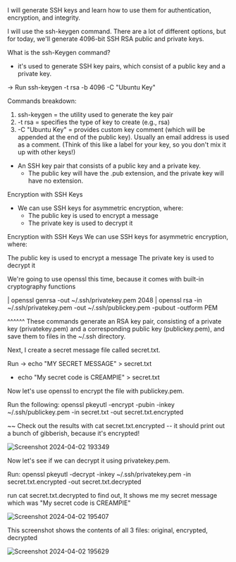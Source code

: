 I will generate SSH keys and learn how to use them for authentication, encryption, and integrity.

I will use the ssh-keygen command. There are a lot of different options, but for today, we'll generate 4096-bit SSH RSA public and private keys.
 
What is the ssh-Keygen command? 
  - it's used to generate SSH key pairs, which consist of a public key and a private key.

-> Run ssh-keygen -t rsa -b 4096 -C "Ubuntu Key"

Commands breakdown:
1. ssh-keygen = the utility used to generate the key pair
2. -t rsa = specifies the type of key to create (e.g., rsa)
3. -C "Ubuntu Key" = provides custom key comment (which will be appended at the end of the public key).
Usually an email address is used as a comment. (Think of this like a label for your key, so you don't mix it up with other keys!)

- An SSH key pair that consists of a public key and a private key.
    - The public key will have the .pub extension, and the private key will have no extension.

Encryption with SSH Keys
- We can use SSH keys for asymmetric encryption, where:
    - The public key is used to encrypt a message
    - The private key is used to decrypt it

Encryption with SSH Keys
We can use SSH keys for asymmetric encryption, where:

The public key is used to encrypt a message
The private key is used to decrypt it


We're going to use openssl this time, because it comes with built-in cryptography functions

 | openssl genrsa -out ~/.ssh/privatekey.pem 2048
 | openssl rsa -in  ~/.ssh/privatekey.pem -out ~/.ssh/publickey.pem -pubout -outform PEM

^^^^^^ These commands generate an RSA key pair, consisting of a private key (privatekey.pem) and a corresponding public key (publickey.pem), and save them to files in the ~/.ssh directory.

Next, I create a secret message file called secret.txt.

Run -> echo "MY SECRET MESSAGE" > secret.txt
   - echo "My secret code is CREAMPIE" > secret.txt

 Now let's use openssl to encrypt the file with publickey.pem.

Run the following:
openssl pkeyutl -encrypt -pubin -inkey ~/.ssh/publickey.pem -in secret.txt -out secret.txt.encrypted

~~ Check out the results with cat secret.txt.encrypted -- it should print out a bunch of gibberish, because it's encrypted!


![Screenshot 2024-04-02 193349](https://github.com/YashNeupane/CS/assets/128945418/ce9b8ec2-623c-4dc1-bdc0-af7985d20b4a)




Now let's see if we can decrypt it using privatekey.pem.

Run:
openssl pkeyutl -decrypt -inkey  ~/.ssh/privatekey.pem -in secret.txt.encrypted  -out secret.txt.decrypted 

run cat secret.txt.decrypted to find out, It shows me my secret message which was "My secret code is CREAMPIE"


![Screenshot 2024-04-02 195407](https://github.com/YashNeupane/CS/assets/128945418/6d889136-f7c9-48d3-ade7-ec4375ed6f5a)




This screenshot shows the contents of all 3 files: original, encrypted, decrypted

![Screenshot 2024-04-02 195629](https://github.com/YashNeupane/CS/assets/128945418/a005903d-ff90-4187-9c38-94921d7d7277)





















